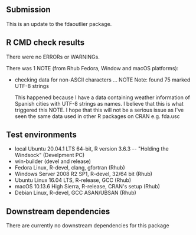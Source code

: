 ## Submission
This is an update to the fdaoutlier package.

## R CMD check results
There were no ERRORs or WARNINGs. 
   
There was 1 NOTE (from Rhub Fedora, Window and macOS platforms):

* checking data for non-ASCII characters ... NOTE
  Note: found 75 marked UTF-8 strings
  
  This happened because I have a data containing weather information of Spanish cities
  with UTF-8 strings as names. I believe that this is what triggered this NOTE. I hope 
  that this will not be a serious issue as I've seen the same data used in other R packages
  on CRAN e.g. fda.usc

  
## Test environments
* local Ubuntu 20.04.1 LTS 64-bit, R version 3.6.3 -- "Holding the Windsock" (Develpment PC)
* win-builder (devel and release)
* Fedora Linux, R-devel, clang, gfortran (Rhub)
* Windows Server 2008 R2 SP1, R-devel, 32/64 bit (Rhub)
* Ubuntu Linux 16.04 LTS, R-release, GCC (Rhub)
* macOS 10.13.6 High Sierra, R-release, CRAN's setup (Rhub)
* Debian Linux, R-devel, GCC ASAN/UBSAN (Rhub)

## Downstream dependencies
There are currently no downstream dependencies for this package
